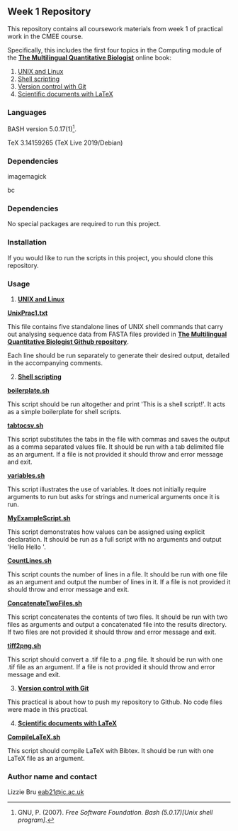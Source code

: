 ## **Week 1 Repository**

This repository contains all coursework materials from week 1 of practical work in the CMEE course.

Specifically, this includes the first four topics in the Computing module of the  [**The Multilingual Quantitative Biologist**](https://mhasoba.github.io/TheMulQuaBio/intro.html) online book:
1. [UNIX and Linux](https://mhasoba.github.io/TheMulQuaBio/notebooks/01-Unix.html#)
2. [Shell scripting](https://mhasoba.github.io/TheMulQuaBio/notebooks/02-ShellScripting.html)
3. [Version control with Git](https://mhasoba.github.io/TheMulQuaBio/notebooks/03-Git.html)
4. [Scientific documents with LaTeX](https://mhasoba.github.io/TheMulQuaBio/notebooks/04-LaTeX.html)

### **Languages**

BASH version 5.0.17(1)[^1].
[^1]: GNU, P. (2007). *Free Software Foundation. Bash (5.0.17)[Unix shell program]*.

TeX 3.14159265 (TeX Live 2019/Debian)

### **Dependencies**

imagemagick

bc

### **Dependencies** 

No special packages are required to run this project.


### **Installation**

If you would like to run the scripts in this project, you should clone this repository.


### **Usage**

1. [**UNIX and Linux**](https://mhasoba.github.io/TheMulQuaBio/notebooks/01-Unix.html#)

[**UnixPrac1.txt**](code/UnixPrac1.txt)

This file contains five standalone lines of UNIX shell commands that carry out  analysing sequence data from FASTA files provided in [**The Multilingual Quantitative Biologist Github repository**](https://github.com/mhasoba/TheMulQuaBio).

 Each line should be run separately to generate their desired output, detailed in the accompanying comments.

2. [**Shell scripting**](https://mhasoba.github.io/TheMulQuaBio/notebooks/02-ShellScripting.html)

[**boilerplate.sh**](code/boilerplate.sh)

This script should be run altogether and print 'This is a shell script!'. It acts as a simple boilerplate for shell scripts.

[**tabtocsv.sh**](code/tabtocsv.sh)

This script substitutes the tabs in the file with commas and saves the output as a comma separated values file. It should be run with a tab delimited file as an argument. If a file is not provided it should throw and error message and exit.

[**variables.sh**](code/variables.sh)

This script illustrates the use of variables. It does not initially require arguments to run but asks for strings and numerical arguments once it is run.

[**MyExampleScript.sh**](code/MyExampleScript.sh)

This script demonstrates how values can be assigned using explicit declaration. It should be run as a full script with no arguments and output 
'Hello <user>
Hello <user>'.

[**CountLines.sh**](code/CountLines.sh)

This script counts the number of lines in a file. It should be run with one file as an argument and output the number of lines in it. If a file is not provided it should throw and error message and exit.

[**ConcatenateTwoFiles.sh**](code/ConcatenateTwoFiles.sh)

This script concatenates the contents of two files. It should be run with two files as arguments and output a concatenated file into the results directory. If two files are not provided it should throw and error message and exit.

[**tiff2png.sh**](code/tiff2png.sh)

This script should convert a .tif file to a .png file. It should be run with one .tif file as an argument. If a file is not provided it should throw and error message and exit.

3. [**Version control with Git**](https://mhasoba.github.io/TheMulQuaBio/notebooks/03-Git.html)

This practical is about how to push my repository to Github. No code files were made in this practical.

4. [**Scientific documents with LaTeX**](https://mhasoba.github.io/TheMulQuaBio/notebooks/04-LaTeX.html)

[**CompileLaTeX.sh**](code/CompileLaTeX.sh)

This script should compile LaTeX with Bibtex. It should be run with one LaTeX file as an argument. 


### **Author name and contact**

Lizzie Bru
eab21@ic.ac.uk
